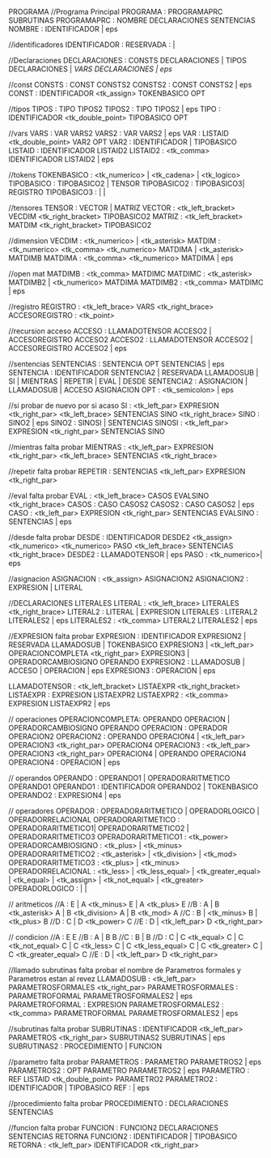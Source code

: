 PROGRAMA
//Programa Principal
PROGRAMA : PROGRAMAPRC SUBRUTINAS
PROGRAMAPRC : NOMBRE DECLARACIONES <inicio> SENTENCIAS <fin> 
NOMBRE : <programa> IDENTIFICADOR | eps


//identificadores
IDENTIFICADOR : <id>
RESERVADA : <imprimir> | <leer>


//Declaraciones
DECLARACIONES : <const> CONSTS DECLARACIONES | <tipos> TIPOS DECLARACIONES | <var> VARS DECLARACIONES | eps 


//const
CONSTS : CONST CONSTS2
CONSTS2 : CONST CONSTS2 | eps
CONST : IDENTIFICADOR <tk_assign> TOKENBASICO OPT


//tipos
TIPOS : TIPO TIPOS2
TIPOS2 : TIPO TIPOS2 | eps
TIPO : IDENTIFICADOR <tk_double_point> TIPOBASICO OPT


//vars
VARS : VAR VARS2
VARS2 : VAR VARS2 | eps
VAR : LISTAID <tk_double_point> VAR2 OPT
VAR2 : IDENTIFICADOR | TIPOBASICO
LISTAID : IDENTIFICADOR LISTAID2
LISTAID2 : <tk_comma> IDENTIFICADOR LISTAID2 | eps 


//tokens
TOKENBASICO : <tk_numerico> | <tk_cadena> | <tk_logico>
TIPOBASICO : TIPOBASICO2 | TENSOR
TIPOBASICO2 : TIPOBASICO3| REGISTRO
TIPOBASICO3 : <numerico> | <cadena> | <logico> 


//tensores
TENSOR : VECTOR | MATRIZ
VECTOR : <vector> <tk_left_bracket> VECDIM <tk_right_bracket> TIPOBASICO2
MATRIZ : <matriz> <tk_left_bracket> MATDIM <tk_right_bracket> TIPOBASICO2


//dimension
VECDIM : <tk_numerico> | <tk_asterisk>
MATDIM : <tk_numerico> <tk_comma> <tk_numerico> MATDIMA | <tk_asterisk> MATDIMB
MATDIMA : <tk_comma> <tk_numerico> MATDIMA | eps


//open mat
MATDIMB : <tk_comma> MATDIMC
MATDIMC : <tk_asterisk> MATDIMB2 | <tk_numerico> MATDIMA
MATDIMB2 : <tk_comma> MATDIMC | eps


//registro
REGISTRO : <registro> <tk_left_brace> VARS <tk_right_brace>
ACCESOREGISTRO : <tk_point> <id>


//recursion acceso
ACCESO : LLAMADOTENSOR ACCESO2 | ACCESOREGISTRO ACCESO2
ACCESO2 : LLAMADOTENSOR ACCESO2 | ACCESOREGISTRO ACCESO2 | eps

//sentencias
SENTENCIAS : SENTENCIA OPT SENTENCIAS | eps
SENTENCIA : IDENTIFICADOR SENTENCIA2 | RESERVADA LLAMADOSUB | SI | MIENTRAS | REPETIR | EVAL | DESDE 
SENTENCIA2 : ASIGNACION | LLAMADOSUB | ACCESO ASIGNACION
OPT : <tk_semicolon> | eps


//si probar de nuevo por si acaso
SI : <si> <tk_left_par> EXPRESION <tk_right_par> <tk_left_brace> SENTENCIAS SINO <tk_right_brace>
SINO : <sino> SINO2 | eps
SINO2 : SINOSI | SENTENCIAS
SINOSI : <si> <tk_left_par> EXPRESION <tk_right_par> SENTENCIAS SINO


//mientras falta probar
MIENTRAS : <mientras> <tk_left_par> EXPRESION <tk_right_par> <tk_left_brace> SENTENCIAS <tk_right_brace>


//repetir falta probar
REPETIR : <repetir> SENTENCIAS <hasta> <tk_left_par> EXPRESION <tk_right_par>


//eval falta probar
EVAL : <eval> <tk_left_brace> CASOS EVALSINO <tk_right_brace>
CASOS : CASO CASOS2
CASOS2 : CASO CASOS2 | eps
CASO : <caso> <tk_left_par> EXPRESION <tk_right_par> SENTENCIAS
EVALSINO : <sino> SENTENCIAS | eps


//desde falta probar
DESDE : <desde> IDENTIFICADOR DESDE2 <tk_assign> <tk_numerico> <hasta> <tk_numerico> PASO <tk_left_brace> SENTENCIAS <tk_right_brace> 
DESDE2 : LLAMADOTENSOR | eps
PASO : <paso> <tk_numerico>| eps

//asignacion
ASIGNACION : <tk_assign> ASIGNACION2
ASIGNACION2 : EXPRESION | LITERAL


//DECLARACIONES LITERALES
LITERAL : <tk_left_brace> LITERALES  <tk_right_brace>
LITERAL2 : LITERAL | EXPRESION
LITERALES : LITERAL2 LITERALES2 | eps
LITERALES2 : <tk_comma>  LITERAL2 LITERALES2 | eps


//EXPRESION falta probar
EXPRESION : IDENTIFICADOR EXPRESION2 | RESERVADA LLAMADOSUB | TOKENBASICO EXPRESION3 | <tk_left_par> OPERACIONCOMPLETA <tk_right_par> EXPRESION3 | OPERADORCAMBIOSIGNO OPERANDO
EXPRESION2 : LLAMADOSUB | ACCESO | OPERACION | eps
EXPRESION3 : OPERACION | eps

LLAMADOTENSOR : <tk_left_bracket> LISTAEXPR <tk_right_bracket>
LISTAEXPR : EXPRESION LISTAEXPR2
LISTAEXPR2 : <tk_comma> EXPRESION LISTAEXPR2 | eps


// operaciones
OPERACIONCOMPLETA: OPERANDO OPERACION | OPERADORCAMBIOSIGNO OPERANDO
OPERACION : OPERADOR OPERACION2
OPERACION2 : OPERANDO OPERACION4 | <tk_left_par> OPERACION3 <tk_right_par> OPERACION4
OPERACION3 : <tk_left_par> OPERACION3 <tk_right_par> OPERACION4 | OPERANDO OPERACION4
OPERACION4 : OPERACION | eps


// operandos
OPERANDO : OPERANDO1 | OPERADORARITMETICO OPERANDO1
OPERANDO1 : IDENTIFICADOR OPERANDO2 | TOKENBASICO
OPERANDO2 : EXPRESION4 | eps


// operadores
OPERADOR : OPERADORARITMETICO | OPERADORLOGICO | OPERADORRELACIONAL
OPERADORARITMETICO : OPERADORARITMETICO1| OPERADORARITMETICO2 | OPERADORARITMETICO3
OPERADORARITMETICO1 : <tk_power>
OPERADORCAMBIOSIGNO : <tk_plus> | <tk_minus>
OPERADORARITMETICO2 : <tk_asterisk> | <tk_division> | <tk_mod>
OPERADORARITMETICO3 : <tk_plus> | <tk_minus>
OPERADORRELACIONAL : <tk_less> | <tk_less_equal> | <tk_greater_equal> | <tk_equal> | <tk_assign> | <tk_not_equal> | <tk_greater>
OPERADORLOGICO : <or> | <and> | <not>


// aritmeticos
//A : E |  A <tk_minus> E | A <tk_plus> E
//B : A | B <tk_asterisk> A | B <tk_division> A | B <tk_mod> A
//C : B | <tk_minus> B | <tk_plus> B
//D : C | D <tk_power> C
//E : D | <tk_left_par> D <tk_right_par>

// condicion
//A : E <or> E
//B : A | B <and> B
//C : B | <not> B
//D : C | C <tk_equal> C | C <tk_not_equal> C | C <tk_less> C | C <tk_less_equal> C | C <tk_greater> C | C <tk_greater_equal> C
//E : D | <tk_left_par> D <tk_right_par> 


//llamado subrutinas falta probar el nombre de Parametros formales y Parametros estan al revez
LLAMADOSUB : <tk_left_par> PARAMETROSFORMALES <tk_right_par>
PARAMETROSFORMALES : PARAMETROFORMAL PARAMETROSFORMALES2 | eps
PARAMETROFORMAL : EXPRESION
PARAMETROSFORMALES2 : <tk_comma> PARAMETROFORMAL PARAMETROSFORMALES2 | eps


//subrutinas falta probar
SUBRUTINAS : <subrutina> IDENTIFICADOR <tk_left_par> PARAMETROS <tk_right_par> SUBRUTINAS2 SUBRUTINAS | eps
SUBRUTINAS2 : PROCEDIMIENTO | FUNCION


//parametro falta probar
PARAMETROS : PARAMETRO PARAMETROS2 | eps
PARAMETROS2 : OPT PARAMETRO PARAMETROS2 | eps
PARAMETRO : REF LISTAID <tk_double_point> PARAMETRO2
PARAMETRO2 : IDENTIFICADOR | TIPOBASICO
REF : <ref> | eps


//procedimiento falta probar
PROCEDIMIENTO : DECLARACIONES <inicio> SENTENCIAS <fin>


//funcion falta probar
FUNCION : <retorna> FUNCION2 DECLARACIONES <inicio> SENTENCIAS RETORNA <fin>
FUNCION2 : IDENTIFICADOR | TIPOBASICO
RETORNA : <retorna> <tk_left_par> IDENTIFICADOR <tk_right_par>